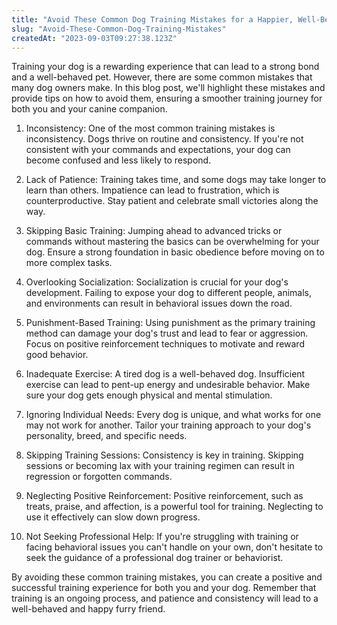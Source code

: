 ```yaml
---
title: "Avoid These Common Dog Training Mistakes for a Happier, Well-Behaved Pooch"
slug: "Avoid-These-Common-Dog-Training-Mistakes"
createdAt: "2023-09-03T09:27:38.123Z"
---
```


Training your dog is a rewarding experience that can lead to a strong bond and a well-behaved pet. However, there are some common mistakes that many dog owners make. In this blog post, we'll highlight these mistakes and provide tips on how to avoid them, ensuring a smoother training journey for both you and your canine companion.

1. Inconsistency: One of the most common training mistakes is inconsistency. Dogs thrive on routine and consistency. If you're not consistent with your commands and expectations, your dog can become confused and less likely to respond.

2. Lack of Patience: Training takes time, and some dogs may take longer to learn than others. Impatience can lead to frustration, which is counterproductive. Stay patient and celebrate small victories along the way.

3. Skipping Basic Training: Jumping ahead to advanced tricks or commands without mastering the basics can be overwhelming for your dog. Ensure a strong foundation in basic obedience before moving on to more complex tasks.

4. Overlooking Socialization: Socialization is crucial for your dog's development. Failing to expose your dog to different people, animals, and environments can result in behavioral issues down the road.

5. Punishment-Based Training: Using punishment as the primary training method can damage your dog's trust and lead to fear or aggression. Focus on positive reinforcement techniques to motivate and reward good behavior.

6. Inadequate Exercise: A tired dog is a well-behaved dog. Insufficient exercise can lead to pent-up energy and undesirable behavior. Make sure your dog gets enough physical and mental stimulation.

7. Ignoring Individual Needs: Every dog is unique, and what works for one may not work for another. Tailor your training approach to your dog's personality, breed, and specific needs.

8. Skipping Training Sessions: Consistency is key in training. Skipping sessions or becoming lax with your training regimen can result in regression or forgotten commands.

9. Neglecting Positive Reinforcement: Positive reinforcement, such as treats, praise, and affection, is a powerful tool for training. Neglecting to use it effectively can slow down progress.

10. Not Seeking Professional Help: If you're struggling with training or facing behavioral issues you can't handle on your own, don't hesitate to seek the guidance of a professional dog trainer or behaviorist.

By avoiding these common training mistakes, you can create a positive and successful training experience for both you and your dog. Remember that training is an ongoing process, and patience and consistency will lead to a well-behaved and happy furry friend.
